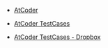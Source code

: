 - [AtCoder](https://atcoder.jp/contests/abc273)


- [AtCoder TestCases](https://atcoder.jp/posts/20)
- [AtCoder TestCases - Dropbox](https://www.dropbox.com/sh/nx3tnilzqz7df8a/AAAYlTq2tiEHl5hsESw6-yfLa?dl=0)

